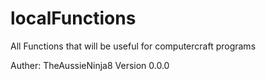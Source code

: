 # localFunctions
All Functions that will be useful for computercraft programs

Auther: TheAussieNinja8
Version 0.0.0
